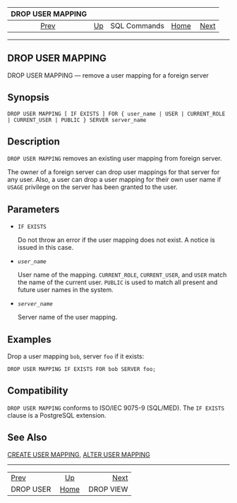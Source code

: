 <!--?xml version="1.0" encoding="UTF-8" standalone="no"?-->

|            DROP USER MAPPING           |                                        |              |                                                       |                                        |
| :------------------------------------: | :------------------------------------- | :----------: | ----------------------------------------------------: | -------------------------------------: |
| [Prev](sql-dropuser.html "DROP USER")  | [Up](sql-commands.html "SQL Commands") | SQL Commands | [Home](index.html "PostgreSQL 17devel Documentation") |  [Next](sql-dropview.html "DROP VIEW") |

***

[]()

## DROP USER MAPPING

DROP USER MAPPING — remove a user mapping for a foreign server

## Synopsis

    DROP USER MAPPING [ IF EXISTS ] FOR { user_name | USER | CURRENT_ROLE | CURRENT_USER | PUBLIC } SERVER server_name

## Description

`DROP USER MAPPING` removes an existing user mapping from foreign server.

The owner of a foreign server can drop user mappings for that server for any user. Also, a user can drop a user mapping for their own user name if `USAGE` privilege on the server has been granted to the user.

## Parameters

*   `IF EXISTS`

    Do not throw an error if the user mapping does not exist. A notice is issued in this case.

*   *`user_name`*

    User name of the mapping. `CURRENT_ROLE`, `CURRENT_USER`, and `USER` match the name of the current user. `PUBLIC` is used to match all present and future user names in the system.

*   *`server_name`*

    Server name of the user mapping.

## Examples

Drop a user mapping `bob`, server `foo` if it exists:

    DROP USER MAPPING IF EXISTS FOR bob SERVER foo;

## Compatibility

`DROP USER MAPPING` conforms to ISO/IEC 9075-9 (SQL/MED). The `IF EXISTS` clause is a PostgreSQL extension.

## See Also

[CREATE USER MAPPING](sql-createusermapping.html "CREATE USER MAPPING"), [ALTER USER MAPPING](sql-alterusermapping.html "ALTER USER MAPPING")

***

|                                        |                                                       |                                        |
| :------------------------------------- | :---------------------------------------------------: | -------------------------------------: |
| [Prev](sql-dropuser.html "DROP USER")  |         [Up](sql-commands.html "SQL Commands")        |  [Next](sql-dropview.html "DROP VIEW") |
| DROP USER                              | [Home](index.html "PostgreSQL 17devel Documentation") |                              DROP VIEW |

